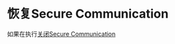 # 恢复Secure Communication

如果在执行[关闭Secure Communication](/Administrator/PWC/disablesecurecommunication.md "关闭Secure Communication")



